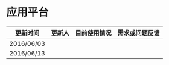 # 应用平台

| 更新时间 | 更新人 | 目前使用情况 | 需求或问题反馈 |
| --- | --- | --- | --- |
| 2016/06/03 |  |  |  |
| 2016/06/13 |  |  |  |
